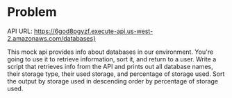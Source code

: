 # Problem

API URL: https://6god8pgyzf.execute-api.us-west-2.amazonaws.com/databases}

This mock api provides info about databases in our environment. You're going
to use it to retrieve information, sort it, and return to a user.  Write a
script that retrieves info from the API and prints out all database names,
their storage type, their used storage, and percentage of storage used. Sort
the output by storage used in descending order by percentage of storage used.
 